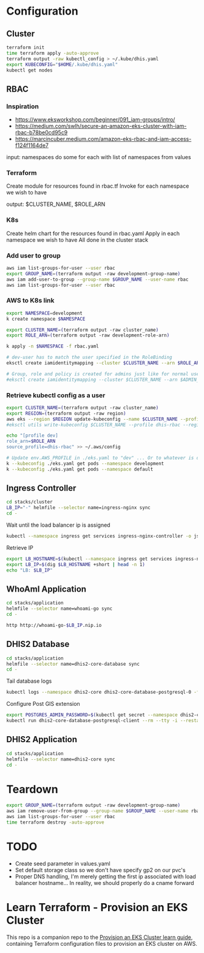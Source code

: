 # Configuration
## Cluster
```bash
terraform init
time terraform apply -auto-approve
terraform output -raw kubectl_config > ~/.kube/dhis.yaml
export KUBECONFIG="$HOME/.kube/dhis.yaml"
kubectl get nodes
```

## RBAC
### Inspiration
* https://www.eksworkshop.com/beginner/091_iam-groups/intro/
* https://medium.com/swlh/secure-an-amazon-eks-cluster-with-iam-rbac-b78be0cd95c9
* https://marcincuber.medium.com/amazon-eks-rbac-and-iam-access-f124f1164de7

input: namespaces
do some for each with list of namespaces from values

### Terraform
Create module for resources found in rbac.tf
Invoke for each namespace we wish to have

output: $CLUSTER_NAME, $ROLE_ARN

### K8s
Create helm chart for the resources found in rbac.yaml
Apply in each namespace we wish to have
All done in the cluster stack

### Add user to group
```bash
aws iam list-groups-for-user --user rbac
export GROUP_NAME=(terraform output -raw development-group-name)
aws iam add-user-to-group --group-name $GROUP_NAME --user-name rbac
aws iam list-groups-for-user --user rbac
```

### AWS to K8s link
```bash
export NAMESPACE=development
k create namespace $NAMESPACE

export CLUSTER_NAME=(terraform output -raw cluster_name)
export ROLE_ARN=(terraform output -raw development-role-arn)

k apply -n $NAMESPACE -f rbac.yaml

# dev-user has to match the user specified in the RoleBinding
eksctl create iamidentitymapping --cluster $CLUSTER_NAME --arn $ROLE_ARN --username dev-user

# Group, role and policy is created for admins just like for normal users but the admin role is associated with the group system:masters
#eksctl create iamidentitymapping --cluster $CLUSTER_NAME --arn $ADMIN_ROLE_ARN --username admin --group system:masters
```

### Retrieve kubectl config as a user
```bash
export CLUSTER_NAME=(terraform output -raw cluster_name)
export REGION=(terraform output -raw region)
aws eks --region $REGION update-kubeconfig --name $CLUSTER_NAME --profile dhis-rbac --kubeconfig ./eks.yaml
#eksctl utils write-kubeconfig $CLUSTER_NAME --profile dhis-rbac --region $REGION --kubeconfig ./eks.yaml

echo "[profile dev]
role_arn=$ROLE_ARN
source_profile=dhis-rbac" >> ~/.aws/config

# Update env.AWS_PROFILE in ./eks.yaml to "dev" ... Or to whatever is defined in ~/.aws/config 
k --kubeconfig ./eks.yaml get pods --namespace development
k --kubeconfig ./eks.yaml get pods --namespace default
```

## Ingress Controller
```bash
cd stacks/cluster
LB_IP="-" helmfile --selector name=ingress-nginx sync
cd -
```

Wait until the load balancer ip is assigned
```bash
kubectl --namespace ingress get services ingress-nginx-controller -o jsonpath="{.status.loadBalancer.ingress[0].hostname}"
```

Retrieve IP
```bash
export LB_HOSTNAME=$(kubectl --namespace ingress get services ingress-nginx-controller -o jsonpath="{.status.loadBalancer.ingress[0].hostname}")
export LB_IP=$(dig $LB_HOSTNAME +short | head -n 1)
echo "LB: $LB_IP"
```

## WhoAmI Application
```bash
cd stacks/application
helmfile --selector name=whoami-go sync
cd -

http http://whoami-go-$LB_IP.nip.io
```

## DHIS2 Database
```bash
cd stacks/application
helmfile --selector name=dhis2-core-database sync
cd -
```

Tail database logs
```bash
kubectl logs --namespace dhis2-core dhis2-core-database-postgresql-0 -f
```

Configure Post GIS extension
```bash
export POSTGRES_ADMIN_PASSWORD=$(kubectl get secret --namespace dhis2-core dhis2-core-database-postgresql -o jsonpath="{.data.postgresql-postgres-password}" | base64 --decode)
kubectl run dhis2-core-database-postgresql-client --rm --tty -i --restart='Never' --namespace dhis2-core --image docker.io/bitnami/postgresql:10 --env="PGPASSWORD=$POSTGRES_ADMIN_PASSWORD" --command -- /bin/sh -c 'echo "create extension postgis; \dx;" | psql --host dhis2-core-database-postgresql -U postgres -d dhis2 -p 5432'
```

## DHIS2 Application
```bash
cd stacks/application
helmfile --selector name=dhis2-core sync
cd -
```

# Teardown
```bash
export GROUP_NAME=(terraform output -raw development-group-name)
aws iam remove-user-from-group --group-name $GROUP_NAME --user-name rbac
aws iam list-groups-for-user --user rbac
time terraform destroy -auto-approve
```

# TODO
* Create seed parameter in values.yaml
* Set default storage class so we don't have specify gp2 on our pvc's
* Proper DNS handling, I'm merely getting the first ip associated with load balancer hostname... In reality, we should properly do a cname forward

# Learn Terraform - Provision an EKS Cluster

This repo is a companion repo to the [Provision an EKS Cluster learn guide](https://learn.hashicorp.com/terraform/kubernetes/provision-eks-cluster), containing
Terraform configuration files to provision an EKS cluster on AWS.
